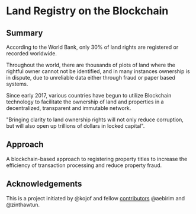 # Land Registry on the Blockchain

## **Summary**

According to the World Bank, only 30% of land rights are registered or recorded worldwide.

Throughout the world, there are thousands of plots of land where the rightful owner cannot not be identified, and in many instances ownership is in dispute, due to unreliable data either through fraud or paper based systems.

Since early 2017, various countries have begun to utilize Blockchain technology to facilitate the ownership of land and properties in a decentralized, transparent and immutable network.

"Bringing clarity to land ownership rights will not only reduce corruption, but will also open up trillions of dollars in locked capital".

## **Approach**

A blockchain-based approach to registering property titles to increase the efficiency of transaction processing and reduce property fraud.

## **Acknowledgements**

This is a project initiated by @kojof and fellow [contributors](https://github.com/blocklanda/develop/graphs/contributors) @aebirim and @zinthawtun.

